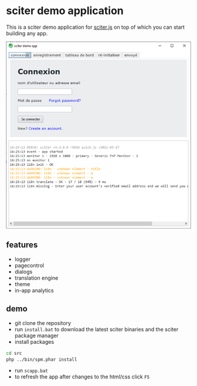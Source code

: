 # sciter demo application

This is a sciter demo application for [sciter.js](https://sciter.com/) on top of which you can start building any app.

![sciter demo app screenshot](screenshot.png)

## features

- logger
- pagecontrol
- dialogs
- translation engine
- theme
- in-app analytics

## demo

- git clone the repository
- run `install.bat` to download the latest sciter binaries and the sciter package manager
- install packages

```sh
cd src
php ../bin/spm.phar install
```

- run `scapp.bat`
- to refresh the app after changes to the html/css click `F5`

